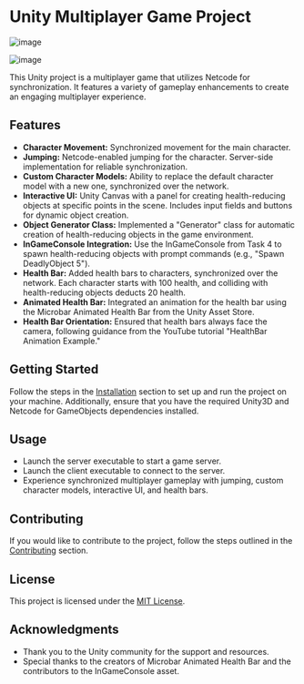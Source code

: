 # Unity Multiplayer Game Project

![image](https://github.com/mmuratd/MultiplayerGameBootcampMuratDilmac/assets/76118329/f2bab002-48fc-40e7-926b-1de3948ec79c)

![image](https://github.com/mmuratd/MultiplayerGameBootcampMuratDilmac/assets/76118329/d4f069f1-d96b-47e3-9f33-d2380a157f7d)

This Unity project is a multiplayer game that utilizes Netcode for synchronization. It features a variety of gameplay enhancements to create an engaging multiplayer experience.

## Features

- **Character Movement:** Synchronized movement for the main character.
- **Jumping:** Netcode-enabled jumping for the character. Server-side implementation for reliable synchronization.
- **Custom Character Models:** Ability to replace the default character model with a new one, synchronized over the network.
- **Interactive UI:** Unity Canvas with a panel for creating health-reducing objects at specific points in the scene. Includes input fields and buttons for dynamic object creation.
- **Object Generator Class:** Implemented a "Generator" class for automatic creation of health-reducing objects in the game environment.
- **InGameConsole Integration:** Use the InGameConsole from Task 4 to spawn health-reducing objects with prompt commands (e.g., "Spawn DeadlyObject 5").
- **Health Bar:** Added health bars to characters, synchronized over the network. Each character starts with 100 health, and colliding with health-reducing objects deducts 20 health.
- **Animated Health Bar:** Integrated an animation for the health bar using the Microbar Animated Health Bar from the Unity Asset Store.
- **Health Bar Orientation:** Ensured that health bars always face the camera, following guidance from the YouTube tutorial "HealthBar Animation Example."

## Getting Started

Follow the steps in the [Installation](#installation) section to set up and run the project on your machine. Additionally, ensure that you have the required Unity3D and Netcode for GameObjects dependencies installed.

## Usage

- Launch the server executable to start a game server.
- Launch the client executable to connect to the server.
- Experience synchronized multiplayer gameplay with jumping, custom character models, interactive UI, and health bars.

## Contributing

If you would like to contribute to the project, follow the steps outlined in the [Contributing](#contributing) section.

## License

This project is licensed under the [MIT License](LICENSE.md).

## Acknowledgments

- Thank you to the Unity community for the support and resources.
- Special thanks to the creators of Microbar Animated Health Bar and the contributors to the InGameConsole asset.

